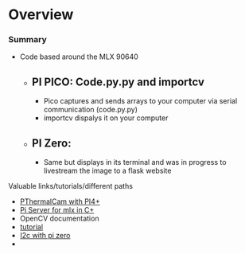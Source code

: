 # Overview
### Summary
- Code based around the MLX 90640
  - PI PICO: Code.py.py and importcv
    ---
    - Pico captures and sends arrays to your computer via serial communication (code.py.py)
    - importcv dispalys it on your computer
   
  - PI Zero:
      ---
    - Same but displays in its terminal and was in progress to livestream the image to a flask website 




Valuable links/tutorials/different paths
- [PThermalCam with PI4+]([[url]](https://pypi.org/project/pithermalcam/))
- [Pi Server for mlx in C+]([url](https://github.com/Samox1/ESP_Thermal_Camera_WebServer))
- OpenCV documentation
- [tutorial]([url](https://makersportal.com/blog/2020/6/8/high-resolution-thermal-camera-with-raspberry-pi-and-mlx90640))
- [I2c with pi zero]([url](https://maxbotix.com/blogs/blog/setup-raspberry-pi-zero-for-i2c-sensor?srsltid=AfmBOoqUTfzDqjKhgLzmXYsK0Dl4vK7O5eg-BZ37kyQU6nLxgZZl5ZEw))
- 
